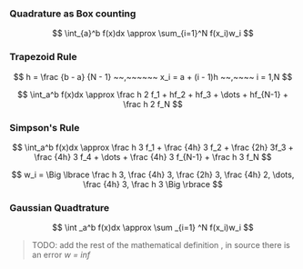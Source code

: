 ### Quadrature as Box counting

$$
\int_{a}^b
    f(x)dx \approx \sum_{i=1}^N f(x_i)w_i
$$

### Trapezoid Rule

$$
h = \frac {b - a} {N - 1} ~~,~~~~~~
x_i = a + (i - 1)h ~~,~~~~  i = 1,N
$$

$$
\int_a^b f(x)dx \approx \frac h 2 f_1 + hf_2 + hf_3 + \dots + hf_{N-1} + \frac h 2 f_N
$$

### Simpson's Rule

$$
\int_a^b f(x)dx \approx \frac h 3 f_1 + \frac {4h} 3 f_2 + \frac {2h} 3f_3 + \frac {4h} 3 f_4 + \dots + \frac {4h} 3 f_{N-1} + \frac h 3 f_N
$$

$$
w_i =  \Big \lbrace \frac h 3, \frac {4h} 3, \frac {2h} 3, \frac {4h} 2, \dots, \frac {4h} 3, \frac h 3   \Big \rbrace 
$$

### Gaussian Quadtrature

$$
\int _a^b f(x)dx \approx \sum _{i=1} ^N f(x_i)w_i 
$$

> TODO: add the rest of the mathematical definition
 , in source there is an error *w = inf* 
